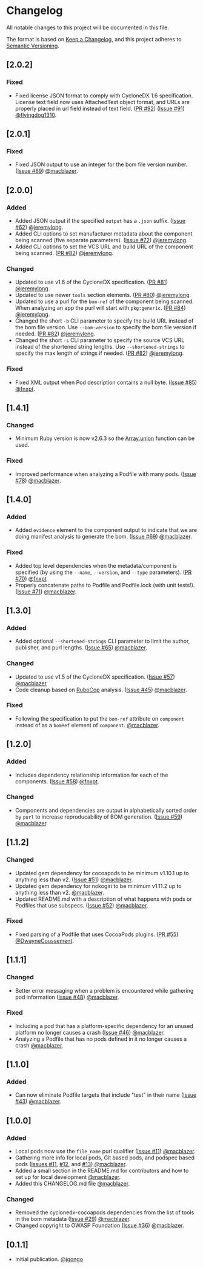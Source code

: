 # Changelog
All notable changes to this project will be documented in this file.

The format is based on [Keep a Changelog](https://keepachangelog.com/en/1.0.0/),
and this project adheres to [Semantic Versioning](https://semver.org/spec/v2.0.0.html).

## [2.0.2]

### Fixed
- Fixed license JSON format to comply with CycloneDX 1.6 specification. License text field now uses AttachedText object format, and URLs are properly placed in url field instead of text field.
([PR #92](https://github.com/CycloneDX/cyclonedx-cocoapods/pull/92))
([Issue #91](https://github.com/CycloneDX/cyclonedx-cocoapods/issues/91)) [@flyingdog1310](https://github.com/flyingdog1310).

## [2.0.1]

### Fixed
- Fixed JSON output to use an integer for the bom file version number. ([Issue #89](https://github.com/CycloneDX/cyclonedx-cocoapods/issues/89)) [@macblazer](https://github.com/macblazer).

## [2.0.0]

### Added
- Added JSON output if the specified `output` has a `.json` suffix. ([Issue #62](https://github.com/CycloneDX/cyclonedx-cocoapods/issues/62)) [@jeremylong](https://github.com/jeremylong).
- Added CLI options to set manufacturer metadata about the component being scanned (five separate parameters). ([Issue #72](https://github.com/CycloneDX/cyclonedx-cocoapods/issues/72)) [@jeremylong](https://github.com/jeremylong).
- Added CLI options to set the VCS URL and build URL of the component being scanned. ([PR #82](https://github.com/CycloneDX/cyclonedx-cocoapods/pull/82)) [@jeremylong](https://github.com/jeremylong).

### Changed
- Updated to use v1.6 of the CycloneDX specification. ([PR #81](https://github.com/CycloneDX/cyclonedx-cocoapods/pull/81)) [@jeremylong](https://github.com/jeremylong).
- Updated to use newer `tools` section elements. ([PR #80](https://github.com/CycloneDX/cyclonedx-cocoapods/pull/80)) [@jeremylong](https://github.com/jeremylong).
- Updated to use a purl for the `bom-ref` of the component being scanned.  When analyzing an app the purl will start with `pkg:generic`. ([PR #84](https://github.com/CycloneDX/cyclonedx-cocoapods/pull/84)) [@jeremylong](https://github.com/jeremylong).
- Changed the short `-b` CLI parameter to specify the build URL instead of the bom file version.  Use `--bom-version` to specify the bom file version if needed. ([PR #82](https://github.com/CycloneDX/cyclonedx-cocoapods/pull/82)) [@jeremylong](https://github.com/jeremylong).
- Changed the short `-s` CLI parameter to specify the source VCS URL instead of the shortened string lengths.  Use `--shortened-strings` to specify the max length of strings if needed. ([PR #82](https://github.com/CycloneDX/cyclonedx-cocoapods/pull/82)) [@jeremylong](https://github.com/jeremylong).

### Fixed
- Fixed XML output when Pod description contains a null byte. ([Issue #85](https://github.com/CycloneDX/cyclonedx-cocoapods/issues/85)) [@fnxpt](https://github.com/fnxpt).

## [1.4.1]

### Changed
- Minimum Ruby version is now v2.6.3 so the [Array.union](https://apidock.com/ruby/v2_6_3/Array/union) function can be used.

### Fixed
- Improved performance when analyzing a Podfile with many pods. ([Issue #78](https://github.com/CycloneDX/cyclonedx-cocoapods/issues/78)) [@macblazer](https://github.com/macblazer).

## [1.4.0]

### Added
- Added `evidence` element to the component output to indicate that we are doing manifest analysis to generate the bom. ([Issue #69](https://github.com/CycloneDX/cyclonedx-cocoapods/issues/69)) [@macblazer](https://github.com/macblazer).

### Fixed
- Added top level dependencies when the metadata/component is specified (by using the `--name`, `--version`, and `--type` parameters). ([PR #70](https://github.com/CycloneDX/cyclonedx-cocoapods/pull/70)) [@fnxpt](https://github.com/fnxpt)
- Properly concatenate paths to Podfile and Podfile.lock (with unit tests!). ([Issue #71](https://github.com/CycloneDX/cyclonedx-cocoapods/issues/71)) [@macblazer](https://github.com/macblazer).

## [1.3.0]

### Added
- Added optional `--shortened-strings` CLI parameter to limit the author, publisher, and purl lengths. ([Issue #65](https://github.com/CycloneDX/cyclonedx-cocoapods/issues/65)) [@macblazer](https://github.com/macblazer).

### Changed
- Updated to use v1.5 of the CycloneDX specification. ([Issue #57](https://github.com/CycloneDX/cyclonedx-cocoapods/issues/57)) [@macblazer](https://github.com/macblazer)
- Code cleanup based on [RuboCop](https://rubocop.org/) analysis. ([Issue #45](https://github.com/CycloneDX/cyclonedx-cocoapods/issues/45)) [@macblazer](https://github.com/macblazer).

### Fixed
- Following the specification to put the `bom-ref` attribute on `component` instead of as a `bomRef` element of `component`. [@macblazer](https://github.com/macblazer).

## [1.2.0]

### Added
- Includes dependency relationship information for each of the components. ([Issue #58](https://github.com/CycloneDX/cyclonedx-cocoapods/issues/58)) [@fnxpt](https://github.com/fnxpt).

### Changed
- Components and dependencies are output in alphabetically sorted order by `purl` to increase reproducability of BOM generation. ([Issue #59](https://github.com/CycloneDX/cyclonedx-cocoapods/issues/59)) [@macblazer](https://github.com/macblazer).

## [1.1.2]

### Changed
- Updated gem dependency for cocoapods to be minimum v1.10.1 up to anything less than v2. ([Issue #51](https://github.com/CycloneDX/cyclonedx-cocoapods/issues/51)) [@macblazer](https://github.com/macblazer).
- Updated gem dependency for nokogiri to be minimum v1.11.2 up to anything less than v2. [@macblazer](https://github.com/macblazer).
- Updated README.md with a description of what happens with pods or Podfiles that use subspecs. ([Issue #52](https://github.com/CycloneDX/cyclonedx-cocoapods/issues/52)) [@macblazer](https://github.com/macblazer).

### Fixed
- Fixed parsing of a Podfile that uses CocoaPods plugins.  ([PR #55](https://github.com/CycloneDX/cyclonedx-cocoapods/pull/55)) [@DwayneCoussement](https://github.com/DwayneCoussement).

## [1.1.1]

### Changed
- Better error messaging when a problem is encountered while gathering pod information ([Issue #48](https://github.com/CycloneDX/cyclonedx-cocoapods/issues/48)) [@macblazer](https://github.com/macblazer).

### Fixed
- Including a pod that has a platform-specific dependency for an unused platform no longer causes a crash ([Issue #46](https://github.com/CycloneDX/cyclonedx-cocoapods/issues/46)) [@macblazer](https://github.com/macblazer).
- Analyzing a Podfile that has no pods defined in it no longer causes a crash [@macblazer](https://github.com/macblazer).

## [1.1.0]

### Added
- Can now eliminate Podfile targets that include "test" in their name ([Issue #43](https://github.com/CycloneDX/cyclonedx-cocoapods/issues/43)) [@macblazer](https://github.com/macblazer).

## [1.0.0]

### Added
- Local pods now use the `file_name` purl qualifier ([Issue #11](https://github.com/CycloneDX/cyclonedx-cocoapods/issues/11)) [@macblazer](https://github.com/macblazer).
- Gathering more info for local pods, Git based pods, and podspec based pods ([Issues #11](https://github.com/CycloneDX/cyclonedx-cocoapods/issues/11), [#12](https://github.com/CycloneDX/cyclonedx-cocoapods/issues/12), and [#13](https://github.com/CycloneDX/cyclonedx-cocoapods/issues/13)) [@macblazer](https://github.com/macblazer).
- Added a small section in the README.md for contributors and how to set up for local development [@macblazer](https://github.com/macblazer).
- Added this CHANGELOG.md file [@macblazer](https://github.com/macblazer).

### Changed
- Removed the cyclonedx-cocoapods dependencies from the list of tools in the bom metadata ([Issue #29](https://github.com/CycloneDX/cyclonedx-cocoapods/issues/29)) [@macblazer](https://github.com/macblazer).
- Changed copyright to OWASP Foundation ([Issue #36](https://github.com/CycloneDX/cyclonedx-cocoapods/issues/36)) [@macblazer](https://github.com/macblazer).

## [0.1.1]

- Initial publication. [@jgongo](https://github.com/jgongo)
